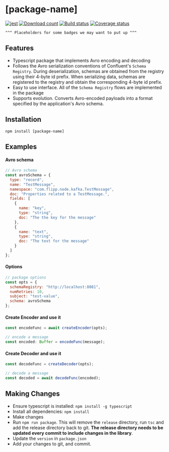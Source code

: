 # [package-name]

[![jest](https://facebook.github.io/jest/img/jest-badge.svg)](https://github.com/facebook/jest) [![Download count](https://img.shields.io/npm/dm/avsc.svg)](https://www.npmjs.com/package/avsc) [![Build status](https://travis-ci.org/mtth/avsc.svg?branch=master)](https://travis-ci.org/mtth/avsc) [![Coverage status](https://coveralls.io/repos/mtth/avsc/badge.svg?branch=master&service=github)](https://coveralls.io/github/mtth/avsc?branch=master)

`^^^ Placeholders for some badges we may want to put up ^^^`

## Features

- Typescript package that implements Avro encoding and decoding
- Follows the Avro serialization conventions of Confluent's `Schema Registry`. During deserialization, schemas are obtained from the registry using their 4-byte id prefix. When serializing data, schemas are registered to the registry and obtain the corresponding 4-byte id prefix. 
- Easy to use interface. All of the `Schema Registry` flows are implemented in the package
- Supports evolution. Converts Avro-encoded payloads into a format specified by the application's Avro schema.

## Installation

```
npm install [package-name]
```

## Examples

#### Avro schema

```javascript
// Avro schema
const avroSchema = {
  type: "record",
  name: "TestMessage",
  namespace: "com.flipp.node.kafka.TestMessage",
  doc: "Properties related to a TestMessage.",
  fields: [
    {
      name: "key",
      type: "string",
      doc: "The the key for the message"
    },
    {
      name: "text",
      type: "string",
      doc: "The text for the message"
    }
  ]
};
```

#### Options

```javascript
// package options
const opts = {
  schemaRegistry: "http://localhost:8081",
  numRetries: 10,
  subject: "test-value",
  schema: avroSchema
};
```

#### Create Encoder and use it

```javascript
const encodeFunc = await createEncoder(opts);

// encode a message
const encoded: Buffer = encodeFunc(message);
```

#### Create Decoder and use it

```javascript
const decodeFunc = createDecoder(opts);

// decode a message
const decoded = await decodeFunc(encoded);
```

## Making Changes

- Ensure typescript is installed: `npm install -g typescript`
- Install all dependencies: `npm install`
- Make changes
- Run `npm run package`. This will remove the `release` directory, run `tsc` and add the release directory back to git. **The release directory needs to be updated every commit to include changes in the library**.
- Update the `version` in `package.json`
- Add your changes to git, and commit.


